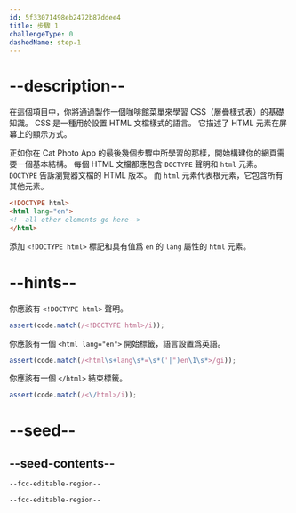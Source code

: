 ```yaml
---
id: 5f33071498eb2472b87ddee4
title: 步驟 1
challengeType: 0
dashedName: step-1
---
```


# --description--

在這個項目中，你將通過製作一個咖啡館菜單來學習 CSS（層疊樣式表）的基礎知識。 CSS 是一種用於設置 HTML 文檔樣式的語言。 它描述了 HTML 元素在屏幕上的顯示方式。

正如你在 Cat Photo App 的最後幾個步驟中所學習的那樣，開始構建你的網頁需要一個基本結構。 每個 HTML 文檔都應包含 `DOCTYPE` 聲明和 `html` 元素。 `DOCTYPE` 告訴瀏覽器文檔的 HTML 版本。 而 `html` 元素代表根元素，它包含所有其他元素。

```html
<!DOCTYPE html>
<html lang="en">
<!--all other elements go here-->
</html>
```

添加 `<!DOCTYPE html>` 標記和具有值爲 `en` 的 `lang` 屬性的 `html` 元素。

# --hints--

你應該有 `<!DOCTYPE html>` 聲明。

```js
assert(code.match(/<!DOCTYPE html>/i));
```

你應該有一個 `<html lang="en">` 開始標籤，語言設置爲英語。

```js
assert(code.match(/<html\s+lang\s*=\s*('|")en\1\s*>/gi));
```

你應該有一個 `</html>` 結束標籤。

```js
assert(code.match(/<\/html>/i));
```

# --seed--

## --seed-contents--

```html
--fcc-editable-region--

--fcc-editable-region--

```
